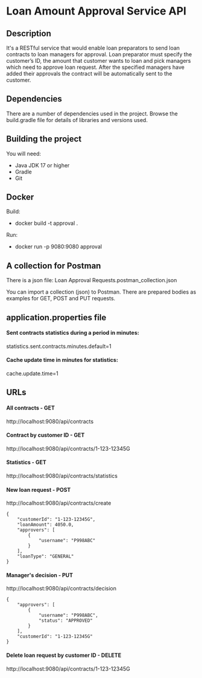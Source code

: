 # Loan Amount Approval Service API

## Description

It's a RESTful service that would enable loan preparators to send loan contracts to loan managers 
for approval. Loan preparator must specify the customer’s ID, the amount that customer wants to 
loan and pick managers which need to approve loan request. After the specified managers have added 
their 
approvals the contract will be automatically sent to the customer.

## Dependencies

There are a number of dependencies used in the project. Browse the build.gradle file for details of libraries and versions used.

## Building the project

You will need:
* Java JDK 17 or higher
* Gradle
* Git

## Docker

Build:
* docker build -t approval .

Run:
* docker run -p 9080:9080 approval

## A collection for Postman

There is a json file: Loan Approval Requests.postman_collection.json

You can import a collection (json) to Postman. There are prepared bodies as examples for GET, POST 
and PUT requests.

## application.properties file

#### Sent contracts statistics during a period in minutes:
statistics.sent.contracts.minutes.default=1

#### Cache update time in minutes for statistics:
cache.update.time=1

## URLs

#### All contracts - GET
http://localhost:9080/api/contracts

#### Contract by customer ID - GET
http://localhost:9080/api/contracts/1-123-12345G

#### Statistics - GET
http://localhost:9080/api/contracts/statistics

#### New loan request - POST
http://localhost:9080/api/contracts/create

    {
        "customerId": "1-123-12345G",
        "loanAmount": 4050.0,
        "approvers": [
            {
                "username": "P998ABC"
            }
        ],
        "loanType": "GENERAL"
    }

#### Manager's decision - PUT
http://localhost:9080/api/contracts/decision

    {
        "approvers": [
            {
                "username": "P998ABC",
                "status": "APPROVED"
            }
        ],
        "customerId": "1-123-12345G"
    }


#### Delete loan request by customer ID - DELETE
http://localhost:9080/api/contracts/1-123-12345G
